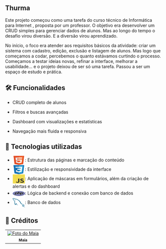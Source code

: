 ## Thurma

Este projeto começou como uma tarefa do curso técnico de Informática para Internet , proposta por um professor. O objetivo era desenvolver um CRUD simples para gerenciar dados de alunos. Mas ao longo do tempo o desafio virou diversão. E a diversão virou aprendizado. 

No início, o foco era atender aos requisitos básicos da atividade: criar um sistema com cadastro, edição, exclusão e listagem de alunos. Mas logo que começamos a codar, percebemos o quanto estávamos curtindo o processo. Começamos a testar ideias novas, refinar a interface, melhorar a usabilidade… e o projeto deixou de ser só uma tarefa. Passou a ser um espaço de estudo e prática.

## 🛠 Funcionalidades

-  CRUD completo de alunos

-  Filtros e buscas avançadas

-  Dashboard com visualizações e estatísticas

-  Navegação mais fluida e responsiva

## 🧰 Tecnologias utilizadas
- <img align="center" alt="HTML" height="30" width="40" src="https://raw.githubusercontent.com/devicons/devicon/master/icons/html5/html5-original.svg">: Estrutura das páginas e marcação do conteúdo
- <img align="center" alt="CSS" height="30" width="40" src="https://raw.githubusercontent.com/devicons/devicon/master/icons/css3/css3-original.svg">: Estilização e responsividade da interface
- <img align="center" alt="JavaScript" height="30" width="40" src="https://raw.githubusercontent.com/devicons/devicon/master/icons/javascript/javascript-original.svg">: Aplicação de máscaras em formulários, além da criação de alertas e do dashboard
- <img align="center" alt="PHP" height="30" width="40" src="https://raw.githubusercontent.com/devicons/devicon/master/icons/php/php-original.svg">: Lógica de backend e conexão com banco de dados
- <img align="center" alt="MySQL" height="30" width="40" src="https://raw.githubusercontent.com/devicons/devicon/master/icons/mysql/mysql-original.svg">: Banco de dados

<h2>👥 Créditos</h2>
<table>
  <tr>
    <td align="center">
      <a href="https://github.com/MatheusMaiaRangel">
        <img src="https://avatars.githubusercontent.com/u/179478474?v=4" width="100px" alt="Foto do Maia"/><br>
        <sub><b>Maia</b></sub>
      </a>
    </td>
  </tr>
